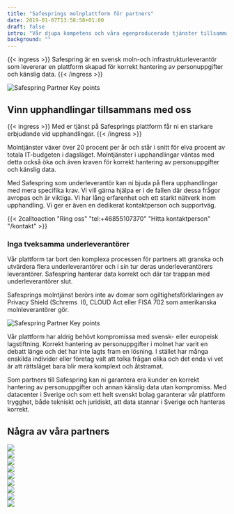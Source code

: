 ```yaml
---
title: "Safesprings molnplattform för partners"
date: 2019-01-07T13:58:58+01:00
draft: false
intro: "Vår djupa kompetens och våra egenproducerade tjänster tillsammans med samarbeten gör oss mycket flexibla."
background: ""
---
```


{{< ingress >}}
Safespring är en svensk moln-och infrastrukturleverantör som levererar en plattform skapad för korrekt hantering av personuppgifter och känslig data.
{{< /ingress >}}

![Safespring Partner Key points](/img/safespring_key-points-partner.svg)

## Vinn upphandlingar tillsammans med oss

{{< ingress >}}
Med er tjänst på Safesprings plattform får ni en starkare erbjudande vid upphandlingar.
{{< /ingress >}}

Molntjänster växer över 20 procent per år och står i snitt för elva procent av totala IT-budgeten i dagsläget. Molntjänster i upphandlingar väntas med detta också öka och även kraven för korrekt hantering av personuppgifter och känslig data.

Med Safespring som underleverantör kan ni bjuda på flera upphandlingar med mera specifika krav. Vi vill gärna hjälpa er i de fallen där dessa frågor avropas och är viktiga. Vi har lång erfarenhet och ett starkt nätverk inom upphandling. Vi ger er även en dedikerat kontaktperson och supportväg.

{{< 2calltoaction "Ring oss" "tel:+46855107370" "Hitta kontaktperson" "/kontakt" >}}

### Inga tveksamma underleverantörer

Vår plattform tar bort den komplexa processen för partners att granska och utvärdera flera underleverantörer och i sin tur deras underleverantörers leverantörer. Safespring hanterar data korrekt och där tar trappan med underleverantörer slut.

Safesprings molntjänst berörs inte av domar som ogiltighetsförklaringen av Privacy Shield (Schrems  II), CLOUD Act eller FISA 702 som amerikanska molnleverantörer gör.

![Safespring Partner Key points](/img/safespring_key-points-partner-3.svg)

Vår plattform har aldrig behövt kompromissa med svensk- eller europeisk lagstiftning. Korrekt hantering av personuppgifter i molnet har varit en debatt länge och det har inte lagts fram en lösning. I stället har många enskilda individer eller företag valt att tolka frågan olika och det enda vi vet är att rättsläget bara blir mera komplext och åtstramat.

Som partners till Safespring kan ni garantera era kunder en korrekt hantering av personuppgifter och annan känslig data utan kompromiss. Med datacenter i Sverige och som ett helt svenskt bolag garanterar vår plattform trygghet, både tekniskt och juridiskt, att data stannar i Sverige och hanteras korrekt.

## Några av våra partners

<div class="partner-grid">
<a href="https://nextcloud.com"><div class="partner-container"><img style="max-height:70px;" class="partnerlogo" src="/om-safespring/images/partners/safespring_partners_nextcloud.svg"></div></a><a href="https://elastisys.com/"><div class="partner-container"><img class="partnerlogo" src="/om-safespring/images/partners/safespring_partners_elastisys.svg"></div></a>
<a href="https://severalnines.com/"><div class="partner-container"><img class="partnerlogo" src="/om-safespring/images/partners/safespring_partners_severalnines.svg"></div></a>
<a href="https://www.piql.com/"><div class="partner-container"><img class="partnerlogo" src="/om-safespring/images/partners/safespring_partners_piql.png"></div></a>
<a href="https://www.scaleoutsystems.com/"><div class="partner-container"><img class="partnerlogo" src="/om-safespring/images/partners/safespring_partners_scaleout-systems.svg"></div></a>
<a href="https://www.arkivit.se/"><div class="partner-container"><img class="partnerlogo" src="/om-safespring/images/partners/safespring_partners_arkivit.png"></div></a>
<a href="https://www.cristie.dk/"><div class="partner-container"><img class="partnerlogo" src="/om-safespring/images/partners/safespring_partners_cristie-nordic.webp"></div></a>
<a href="https://www.sunet.se/"><div class="partner-container"><img class="partnerlogo" src="/om-safespring/images/partners/safespring_partners_sunet.png"></div></a>
<a href="https://sikt.no"><div class="partner-container"><img class="partnerlogo" src="/om-safespring/images/partners/sikt.svg"></div></a>
</div>
